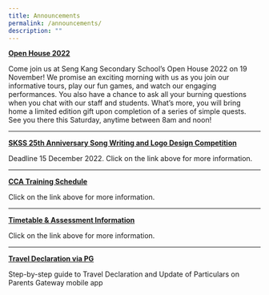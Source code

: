 ```yaml
---
title: Announcements
permalink: /announcements/
description: ""
---
```

[**Open House 2022**](https://sites.google.com/moe.edu.sg/open-house-2022/home)

Come join us at Seng Kang Secondary School’s Open House 2022 on 19 November! We promise an exciting morning with us as you join our informative tours, play our fun games, and watch our engaging performances. You also have a chance to ask all your burning questions when you chat with our staff and students. What’s more, you will bring home a limited edition gift upon completion of a series of simple quests. See you there this Saturday, anytime between 8am and noon!

------ 


[**SKSS 25th Anniversary Song Writing and Logo Design Competition**](https://docs.google.com/presentation/d/1i7H1mAlxSLKObw9LplQYOLUptFwmG1JYjvgS_qaolrI/edit#slide=id.gcec4d27072_0_0)

Deadline 15 December 2022. Click on the link above for more information. 

----

[**CCA Training Schedule**](https://moe-sengkangsec-staging.netlify.app/co-curriculum/co-curricular-activities-cca)

Click on the link above for more information.

---

[**Timetable & Assessment Information**](https://moe-sengkangsec-staging.netlify.app/curriculum/instructional-programme-ip/timetable-and-assessment)

Click on the link above for more information.

---

[**Travel Declaration via PG**](/files/Resources%20for%20parents/Instructions_for_Travel_Declaration_on_PG.pdf)

Step-by-step guide to Travel Declaration and Update of Particulars on Parents Gateway mobile app
